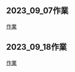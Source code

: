 ## 2023_09_07作業
[作業](./2023_09_11home%20work/)

## 2023_09_18作業
[作業](./2023.09.18/2023.09.18hw.ipynb)



